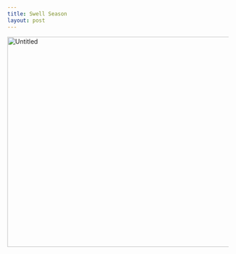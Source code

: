 ```yaml
---
title: Swell Season
layout: post
---
```

<a title="Untitled" href="https://www.flickr.com/photos/tcob/5489244526/" data-flickr-embed="true" data-header="true" data-footer="true"><img loading="lazy" src="https://farm6.staticflickr.com/5292/5489244526_db861aa4f3_z.jpg" alt="Untitled" width="640" height="478" /></a>